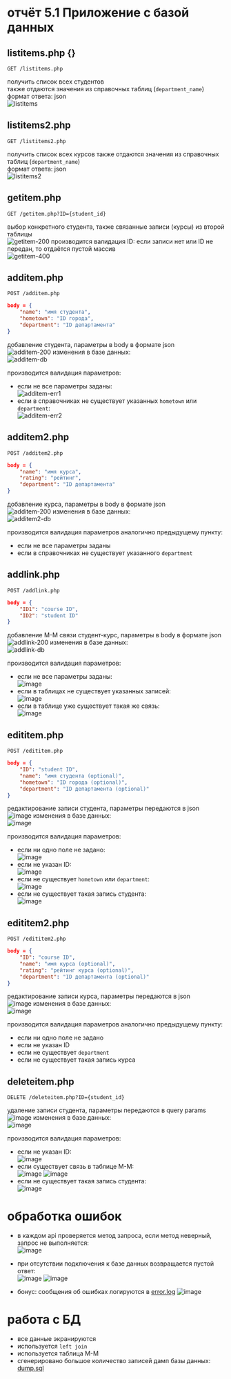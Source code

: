# отчёт 5.1 Приложение с базой данных

## listitems.php {}
```
GET /listitems.php
``` 
получить список всех студентов  
также отдаются значения из справочных таблиц (`department_name`)   
формат ответа: json  
![listitems](https://user-images.githubusercontent.com/44522467/150412078-403b6407-71ef-41c2-b002-690350f6dbc1.png)

## listitems2.php
```
GET /listitems2.php
```
получить список всех курсов
также отдаются значения из справочных таблиц (`department_name`)    
формат ответа: json  
![listitems2](https://user-images.githubusercontent.com/44522467/150412220-d17ad083-bb8e-4887-bcb4-07b959dce04d.png)

## getitem.php  
```
GET /getitem.php?ID={student_id}
``` 
выбор конкретного студента, также связанные записи (курсы) из второй таблицы  
![getitem-200](https://user-images.githubusercontent.com/44522467/150412595-fe885a74-2a31-40f9-a889-d9241eb861ce.png)
производится валидация ID: если записи нет или ID не передан, то отдаётся пустой массив  
![getitem-400](https://user-images.githubusercontent.com/44522467/150413406-3c088a0e-c676-4fc8-99aa-6c0b08824653.png)  

## additem.php  
```
POST /additem.php
```
```json
body = {
    "name": "имя студента",
    "hometown": "ID города",
    "department": "ID департамента"
}
```
добавление студента, параметры в body в формате json  
![additem-200](https://user-images.githubusercontent.com/44522467/150413910-da81e858-94f3-44a4-b16c-d59e599e07ea.png)
изменения в базе данных:  
![additem-db](https://user-images.githubusercontent.com/44522467/150414049-912c0504-d44b-4afc-a4a6-378619509d71.png)

производится валидация параметров:   
- если не все параметры заданы:  
![additem-err1](https://user-images.githubusercontent.com/44522467/150414358-1eebbf8d-886f-43e4-9b06-7eeb6cbff676.png)
- если в справочниках не существует указанных `hometown` или `department`:  
![additem-err2](https://user-images.githubusercontent.com/44522467/150414566-ebcd1fdd-a92a-4e09-94fc-a9e4f1107f6f.png)

## additem2.php  
```
POST /additem2.php
```
```json
body = {
    "name": "имя курса",
    "rating": "рейтинг",
    "department": "ID департамента"
}
```
добавление курса, параметры в body в формате json    
![additem-200](https://user-images.githubusercontent.com/44522467/150414900-0b547db0-c0c4-407f-988e-844e3f950633.png)
изменения в базе данных:   
![additem2-db](https://user-images.githubusercontent.com/44522467/150415074-52ae38dd-8652-426c-9ea4-825360b416a8.png)

производится валидация параметров аналогично предыдущему пункту:  
- если не все параметры заданы  
- если в справочниках не существует указанного `department`  

## addlink.php
```
POST /addlink.php
```
```json
body = {
    "ID1": "course ID",
    "ID2": "student ID"
}
```
добавление М-М связи студент-курс, параметры в body в формате json  
![addlink-200](https://user-images.githubusercontent.com/44522467/150415439-2e21b066-6779-4b77-b215-28101cbc1cea.png)
изменения в базе данных:   
![addlink-db](https://user-images.githubusercontent.com/44522467/150415588-91d29aac-29af-48fe-af5c-c3c0baa267af.png)

производится валидация параметров:  
- если не все параметры заданы:  
![image](https://user-images.githubusercontent.com/44522467/150417596-38bff46e-9e1a-4026-89f0-9431cc8c579e.png)
- если в таблицах не существует указанных записей:  
![image](https://user-images.githubusercontent.com/44522467/150417495-334eba4d-c967-4fa5-acff-6a2dfe7f6777.png)
- если в таблице уже существует такая же связь:  
![image](https://user-images.githubusercontent.com/44522467/150417367-c0f63455-c917-4c89-bccf-e01de4e9f8cb.png)  

## edititem.php
```
POST /edititem.php
```
```json
body = {
    "ID": "student ID",
    "name": "имя студента (optional)",
    "hometown": "ID города (optional)",
    "department": "ID департамента (optional)"
}
```
редактирование записи студента, параметры передаются в json  
![image](https://user-images.githubusercontent.com/44522467/150417923-496a46f6-d1bf-4993-a456-c7f13298a662.png)
изменения в базе данных:   
![image](https://user-images.githubusercontent.com/44522467/150417969-4b1cece4-979f-47f7-9bc9-f86092ad24e1.png)  

производится валидация параметров:  
- если ни одно поле не задано:  
![image](https://user-images.githubusercontent.com/44522467/150418697-12b788aa-5942-4c97-bb28-d436f537649d.png)
- если не указан ID:  
![image](https://user-images.githubusercontent.com/44522467/150418512-955db7fc-413e-4f44-892a-1a666a1a6693.png)
- если не существует `hometown` или `department`:  
![image](https://user-images.githubusercontent.com/44522467/150418586-80ab5409-7901-421a-a633-ebf013ac5564.png)
- если не существует такая запись студента:  
![image](https://user-images.githubusercontent.com/44522467/150418388-8c6c6573-160b-4792-9822-22056e0566fe.png)

## edititem2.php
```
POST /edititem2.php
```
```json
body = {
    "ID": "course ID",
    "name": "имя курса (optional)",
    "rating": "рейтинг курса (optional)",
    "department": "ID департамента (optional)"
}
```
редактирование записи курса, параметры передаются в json  
![image](https://user-images.githubusercontent.com/44522467/150419118-d5d24723-6e46-404c-8483-80680ebe8e56.png)
изменения в базе данных:  
![image](https://user-images.githubusercontent.com/44522467/150419224-380d3cac-fc4f-4f41-9bd1-99dc255d0adc.png)

производится валидация параметров аналогично предыдущему пункту:  
- если ни одно поле не задано  
- если не указан ID  
- если не существует `department`  
- если не существует такая запись курса  

## deleteitem.php
```
DELETE /deleteitem.php?ID={student_id}
```
удаление записи студента, параметры передаются в query params  
![image](https://user-images.githubusercontent.com/44522467/150421485-67cf62d8-7e58-4e0c-94ef-5ec59b5267d9.png)
изменения в базе данных:  
![image](https://user-images.githubusercontent.com/44522467/150421718-0050c387-6b82-4b49-a0bb-d755319cabcc.png)


производится валидация параметров:  
- если не указан ID:  
![image](https://user-images.githubusercontent.com/44522467/150422179-460ab90a-8cb2-48eb-a294-a7907983f6eb.png)
- если существует связь в таблице М-М:  
![image](https://user-images.githubusercontent.com/44522467/150422081-7a9c2214-d2db-4465-9a9b-c7c50604de7c.png)
![image](https://user-images.githubusercontent.com/44522467/150422113-827dd8e3-df8c-482f-af86-1a45f2c03a65.png)
- если не существует такая запись студента:  
![image](https://user-images.githubusercontent.com/44522467/150421989-5cc6b7a4-c398-4ad2-848a-b9ec4a665445.png)

# обработка ошибок
- в каждом api проверяется метод запроса, если метод неверный, запрос не выполняется:  
![image](https://user-images.githubusercontent.com/44522467/150422751-95bfb977-39c2-4f73-8b3f-00050cc0128a.png)  
- при отсутствии подключения к базе данных возвращается пустой ответ:  
![image](https://user-images.githubusercontent.com/44522467/150423109-efad673a-cde7-4a2e-aa2b-013b4310150d.png)
![image](https://user-images.githubusercontent.com/44522467/150423006-d32317b6-a5a0-4565-aeb3-0cf526cf584b.png)

- бонус: сообщения об ошибках логируются в [error.log](./db2/error.log)
![image](https://user-images.githubusercontent.com/44522467/150424089-15cd9d89-4ab4-4bd2-b501-3861aeb0273d.png)

# работа с БД
- все данные экранируются
- используется `left join`
- используется таблица М-М
- сгенерировано большое количество записей
дамп базы данных: [dump.sql](./dump.sql)